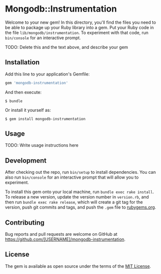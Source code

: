 # Mongodb::Instrumentation

Welcome to your new gem! In this directory, you'll find the files you need to be able to package up your Ruby library into a gem. Put your Ruby code in the file `lib/mongodb/instrumentation`. To experiment with that code, run `bin/console` for an interactive prompt.

TODO: Delete this and the text above, and describe your gem

## Installation

Add this line to your application's Gemfile:

```ruby
gem 'mongodb-instrumentation'
```

And then execute:

    $ bundle

Or install it yourself as:

    $ gem install mongodb-instrumentation

## Usage

TODO: Write usage instructions here

## Development

After checking out the repo, run `bin/setup` to install dependencies. You can also run `bin/console` for an interactive prompt that will allow you to experiment.

To install this gem onto your local machine, run `bundle exec rake install`. To release a new version, update the version number in `version.rb`, and then run `bundle exec rake release`, which will create a git tag for the version, push git commits and tags, and push the `.gem` file to [rubygems.org](https://rubygems.org).

## Contributing

Bug reports and pull requests are welcome on GitHub at https://github.com/[USERNAME]/mongodb-instrumentation.

## License

The gem is available as open source under the terms of the [MIT License](https://opensource.org/licenses/MIT).
